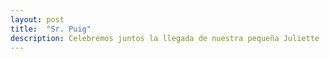 ```yaml
---
layout: post
title:  "Sr. Puig"
description: Celebremos juntos la llegada de nuestra pequeña Juliette 
---
```

